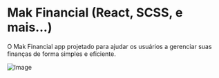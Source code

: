 # Mak Financial (React, SCSS, e mais...)

O Mak Financial app projetado para ajudar os usuários a gerenciar suas finanças de forma simples e eficiente.

![Image](https://github.com/user-attachments/assets/d5f859b9-5181-4337-bf82-d9fa9cef4b18)
